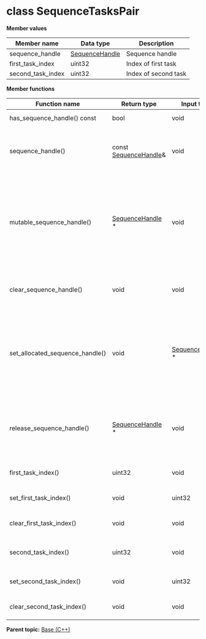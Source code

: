 # class SequenceTasksPair

 **Member values** 

|Member name|Data type|Description|
|-----------|---------|-----------|
|sequence\_handle| [SequenceHandle](SequenceHandle.md#)|Sequence handle|
|first\_task\_index|uint32|Index of first task|
|second\_task\_index|uint32|Index of second task|

 **Member functions** 

|Function name|Return type|Input type|Description|
|-------------|-----------|----------|-----------|
|has\_sequence\_handle\(\) const|bool|void|Returns true if sequence\_handle is set.|
|sequence\_handle\(\)|const [SequenceHandle](SequenceHandle.md#)&|void|Returns the current value of sequence\_handle. If sequence\_handle is not set, returns a [SequenceHandle](SequenceHandle.md#) with none of its fields set \(possibly sequence\_handle::default\_instance\(\)\).|
|mutable\_sequence\_handle\(\)| [SequenceHandle](SequenceHandle.md#) \*|void|Returns a pointer to the mutable [SequenceHandle](SequenceHandle.md#) object that stores the field's value. If the field was not set prior to the call, then the returned [SequenceHandle](SequenceHandle.md#) will have none of its fields set \(i.e. it will be identical to a newly-allocated [SequenceHandle](SequenceHandle.md#)\). After calling this, has\_sequence\_handle\(\) will return true and sequence\_handle\(\) will return a reference to the same instance of [SequenceHandle](SequenceHandle.md#).|
|clear\_sequence\_handle\(\)|void|void|Clears the value of the field. After calling this, has\_sequence\_handle\(\) will return false and sequence\_handle\(\) will return the default value.|
|set\_allocated\_sequence\_handle\(\)|void| [SequenceHandle](SequenceHandle.md#) \*|Sets the [SequenceHandle](SequenceHandle.md#) object to the field and frees the previous field value if it exists. If the [SequenceHandle](SequenceHandle.md#) pointer is not NULL, the message takes ownership of the allocated [SequenceHandle](SequenceHandle.md#) object and has\_ [SequenceHandle](SequenceHandle.md#)\(\) will return true. Otherwise, if the sequence\_handle is NULL, the behavior is the same as calling clear\_sequence\_handle\(\).|
|release\_sequence\_handle\(\)| [SequenceHandle](SequenceHandle.md#) \*|void|Releases the ownership of the field and returns the pointer of the [SequenceHandle](SequenceHandle.md#) object. After calling this, caller takes the ownership of the allocated [SequenceHandle](SequenceHandle.md#) object, has\_sequence\_handle\(\) will return false, and sequence\_handle\(\) will return the default value.|
|first\_task\_index\(\)|uint32|void|Returns the current value of first\_task\_index. If the first\_task\_index is not set, returns 0.|
|set\_first\_task\_index\(\)|void|uint32|Sets the value of first\_task\_index. After calling this, first\_task\_index\(\) will return value.|
|clear\_first\_task\_index\(\)|void|void|Clears the value of first\_task\_index. After calling this, first\_task\_index\(\) will return 0.|
|second\_task\_index\(\)|uint32|void|Returns the current value of second\_task\_index. If the second\_task\_index is not set, returns 0.|
|set\_second\_task\_index\(\)|void|uint32|Sets the value of second\_task\_index. After calling this, second\_task\_index\(\) will return value.|
|clear\_second\_task\_index\(\)|void|void|Clears the value of second\_task\_index. After calling this, second\_task\_index\(\) will return 0.|

**Parent topic:** [Base \(C++\)](../../summary_pages/Base.md)

